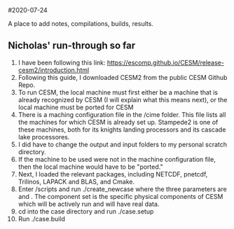 #2020-07-24

A place to add notes, compilations, builds, results.

## Nicholas' run-through so far
1. I have been following this link: https://escomp.github.io/CESM/release-cesm2/introduction.html
2. Following this guide, I downloaded CESM2 from the public CESM Github Repo. 
3. To run CESM, the local machine must first either be a machine that is already recognized by CESM (I will explain what this means next), or the local machine
must be ported for CESM
4. There is a maching configuration file in the /cime folder. This file lists all the machines for which CESM is already set up. Stampede2 is one of these machines,
both for its knights landing processors and its cascade lake processores. 
5. I did have to change the output and input folders to my personal scratch directory.
6. If the machine to be used were not in the machine configuration file, then the local machine would have to be "ported."
7. Next, I loaded the relevant packages, including NETCDF, pnetcdf, Trilinos, LAPACK and BLAS, and Cmake. 
8. Enter /scripts and run ./create_newcase where the three parameters are <casename> <compset> and <grid resolution>. The component set is the specific physical components of CESM which will be actively run and will have real data.
9. cd into the case directory and run ./case.setup
10. Run ./case.build
